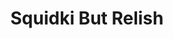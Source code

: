 ---
slug: squidki-but-relish
title: Squidki But Relish
description: "Squidki But Relish is an exciting online game. Play for free directly in your browser!"
icon: /images/new_mods/Sprunki But Relish.png
url: https://wowtbc.net/sprunkin/sprunki-but-relish/index.html
previewImage: /images/new_mods/Sprunki But Relish.png
type: new mods

# SEO配置
seo:
  title: "Squidki But Relish - Play Free Online Game | Fun Browser Games"
  description: "Squidki But Relish - Play this fun online game for free in your browser. No download required!"
  ogImage: "/images/new_mods/Sprunki But Relish.png"
  keywords: "squidki-but-relish, online game, browser game, free game, new mods game, play online"

videoUrls:
  - https://www.youtube.com/embed/example1
  - https://www.youtube.com/embed/example2

whyPlay:
  title: "Why Play Squidki But Relish?"
  items:
    - "Immersive Gameplay: Squidki But Relish offers an engaging and immersive gaming experience that will keep you entertained for hours"
    - "Challenging Levels: Test your skills with increasingly difficult challenges and obstacles"
    - "Beautiful Graphics: Enjoy stunning visuals and smooth animations that bring the game world to life"
    - "Regular Updates: New content and features are added regularly to keep the game fresh and exciting"
    - "Free to Play: Experience all the fun without spending a penny"
    - "Community Features: Connect with other players, share strategies, and compete for high scores"
    - "Cross-Platform: Play on any device with a web browser, no downloads required"

features:
  title: "Key Features of Squidki But Relish"
  image: "/images/new_mods/Sprunki But Relish.png"
  items:
    - "Intuitive Controls: Easy to learn controls make Squidki But Relish accessible for players of all skill levels"
    - "Multiple Game Modes: Enjoy various gameplay options that provide different challenges and experiences"
    - "Character Customization: Personalize your gaming experience with unique characters and items"
    - "Achievement System: Complete special tasks to earn rewards and recognition"
    - "Leaderboards: Compete with players worldwide and see who can achieve the highest scores"

characteristics:
  title: "Game Characteristics"
  image: "/images/new_mods/Sprunki But Relish.png"
  items:
    - "Genre: New mods game with elements of strategy and skill"
    - "Difficulty: Suitable for both casual gamers and those seeking a challenge"
    - "Play Time: Quick sessions or extended gameplay, depending on your preference"
    - "Art Style: Vibrant and engaging visuals that enhance the gaming experience"
    - "Sound Design: Immersive audio that complements the gameplay perfectly"

info: "Squidki But Relish is an exciting online game that offers players a unique and engaging gaming experience. With its intuitive controls, stunning visuals, and challenging gameplay, Squidki But Relish provides hours of entertainment for players of all ages and skill levels. Whether you're looking for a quick gaming session during a break or an extended play session, Squidki But Relish delivers an immersive experience that will keep you coming back for more. The game features multiple levels of increasing difficulty, ensuring that players are constantly challenged as they progress. With regular updates adding new content and features, Squidki But Relish remains fresh and exciting, providing endless entertainment options for its growing community of players."

howToPlayIntro: "Welcome to Squidki But Relish! This guide will walk you through the basics and help you master the game. Whether you're a beginner or looking to improve your skills, these tips and instructions will enhance your gaming experience."

howToPlaySteps:
  - title: "Getting Started"
    description: "Begin your Squidki But Relish adventure by familiarizing yourself with the controls. Use your keyboard or mouse to navigate through the game interface. The tutorial will guide you through the basic mechanics and help you understand the objectives."
  - title: "Understanding the Objectives"
    description: "In Squidki But Relish, your main goal is to progress through levels by completing specific objectives. Each level presents unique challenges that require different strategies and approaches."
  - title: "Mastering the Controls"
    description: "Practice using the controls to improve your precision and reaction time. Squidki But Relish requires quick reflexes and strategic thinking to overcome obstacles and defeat opponents."
  - title: "Utilizing Power-ups"
    description: "Collect power-ups throughout the game to enhance your abilities and overcome difficult challenges. Each power-up offers unique advantages that can be crucial for success."
  - title: "Developing Strategies"
    description: "As you progress in Squidki But Relish, develop effective strategies for different scenarios. Analyze patterns, anticipate challenges, and adapt your approach to maximize your performance."

faq:
  title: "Frequently Asked Questions about Squidki But Relish"
  items:
    - question: "Is Squidki But Relish free to play?"
      answer: "Yes, Squidki But Relish is completely free to play directly in your web browser. No downloads or purchases are required to enjoy the full game experience."
    - question: "Can I play Squidki But Relish on mobile devices?"
      answer: "Yes, Squidki But Relish is optimized for both desktop and mobile play. You can enjoy the game on any device with a web browser and internet connection."
    - question: "Are there any in-game purchases?"
      answer: "While Squidki But Relish is free to play, there may be optional in-game purchases available for cosmetic items or additional features that don't affect core gameplay."
    - question: "How often is Squidki But Relish updated?"
      answer: "The developers regularly update Squidki But Relish with new content, features, and improvements based on player feedback and game performance."
    - question: "Can I play Squidki But Relish offline?"
      answer: "Currently, Squidki But Relish requires an internet connection to play as it's a browser-based online game."
    - question: "Is Squidki But Relish suitable for children?"
      answer: "Yes, Squidki But Relish is designed to be family-friendly and suitable for players of all ages."
    - question: "How do I report bugs or issues?"
      answer: "If you encounter any problems while playing Squidki But Relish, you can report them through the game's support page or contact the developers directly through their website."
    - question: "Still Have Questions?"
      answer: "If you have additional questions about Squidki But Relish that aren't covered in this FAQ, please visit our support center or contact our customer service team for assistance."
---